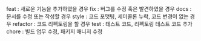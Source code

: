 feat : 새로운 기능을 추가하였을 경우
fix : 버그를 수정 혹은 발견하였을 경우
docs : 문서를 수정 또는 작성할 경우
style : 코드 포맷팅, 세미콜론 누락, 코드 변경이 없는 경우
refactor : 코드 리펙토링을 할 경우
test : 테스트 코드, 리펙토링 테스트 코드 추가
chore : 빌드 업무 수정, 패키지 매니저 수정
